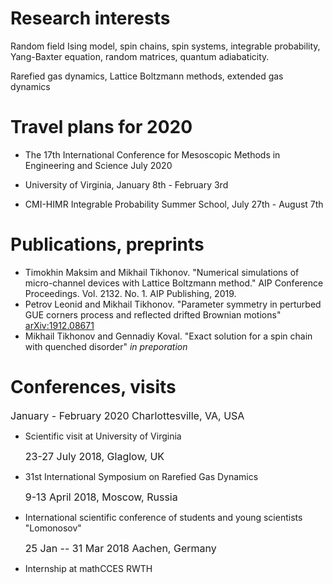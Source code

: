 # Research interests
Random field Ising model, spin chains, spin systems, integrable probability, Yang-Baxter equation, random matrices, quantum adiabaticity.

Rarefied gas dynamics, Lattice Boltzmann methods, extended gas dynamics

# Travel plans for 2020

* The 17th International Conference for Mesoscopic Methods in Engineering and Science July 2020

* University of Virginia, January 8th - February 3rd

* CMI-HIMR Integrable Probability Summer School, July 27th - August 7th

# Publications, preprints
* Timokhin Maksim and Mikhail Tikhonov. "Numerical simulations of micro-channel devices with Lattice Boltzmann method." AIP Conference Proceedings. Vol. 2132. No. 1. AIP Publishing, 2019.
* Petrov Leonid and Mikhail Tikhonov. "Parameter symmetry in perturbed GUE corners process and reflected drifted Brownian motions" <a href="https://arxiv.org/abs/1912.08671">arXiv:1912.08671</a>
* Mikhail Tikhonov and Gennadiy Koval. "Exact solution for a spin chain with quenched disorder" _in preporation_

# 	Conferences, visits
   <font size="3">January - February 2020 Charlottesville, VA, USA </font>
*   Scientific visit at University of Virginia

    
    <font size="3">23-27 July 2018, Glaglow, UK</font>
*   31st International Symposium on Rarefied Gas Dynamics


    <font size="3">9-13 April 2018,  Moscow, Russia</font>
*   International scientific conference of students and young scientists "Lomonosov"


    <font size="3">25 Jan -- 31 Mar 2018 Aachen, Germany</font>
*   Internship at mathCCES RWTH


